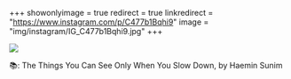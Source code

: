+++
showonlyimage = true
redirect = true
linkredirect = "https://www.instagram.com/p/C477b1Bqhi9"
image = "img/instagram/IG_C477b1Bqhi9.jpg"
+++

![](/img/portfolio/IG_C477b1Bqhi9.jpg)

📚: The Things You Can See Only When You Slow Down, by Haemin Sunim